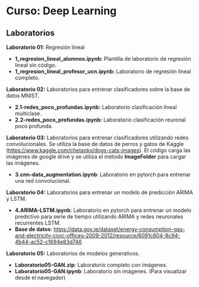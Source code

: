 # Curso: Deep Learning

## Laboratorios

**Laboratorio 01:** Regresión lineal 
*    **1_regresion_lineal_alumnos.ipynb:** Plantilla de laboratorio de regresión lineal sin código.
*    **1_regresion_lineal_profesor_ucn.ipynb:** Laboratorio de regresión lineal completo.

**Laboratorio 02:** Laboratorios para entrenar clasificadores sobre la base de datos MNIST.
*    **2.1-redes_poco_profundas.ipynb:** Laboratorio clasificación lineal multiclase.
*    **2.2-redes_poco_profundas.ipynb:** Laboratorio clasificación reuronal poco profunda.


**Laboratorio 03:** Laboratorios para entrenar clasificadores utilizando redes convolucionales. Se utiliza la base de datos de perros y gatos de Kaggle (https://www.kaggle.com/chetankv/dogs-cats-images). El código carga las imágenes de google drive y se utiliza el método **ImageFolder** para cargar las imágenes.
*    **3.cnn-data_augmentation.ipynb**: Laboratorio en pytorch para entrenar una red convolucional.

**Laboratorio 04:** Laboratorios para entrenar un modelo de predicción ARIMA y LSTM. 
*    **4.ARIMA-LSTM.ipynb**: Laboratorio en pytorch para entrenar un modelo predictivo para serie de tiempo utilizando ARIMA y redes neuronales recurrentes LSTM.
*    **Base de datos**: https://data.gov.ie/dataset/energy-consumption-gas-and-electricity-civic-offices-2009-2012/resource/6091c604-8c94-4b44-ac52-c1694e83d746

**Laboratorio 05:** Laboratorios de modelos generativos.

*    **Laboratorio05-GAN.zip**: Laboratorio completo con imágenes.
*    **Laboratorio05-GAN:ipynb**: Laboratorio sin imágenes. (Para visualizar desde el navegador)
